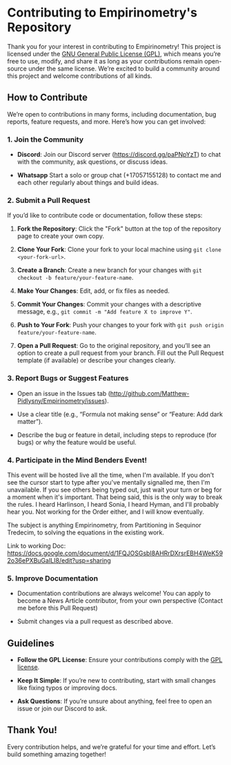 # Contributing to Empirinometry's Repository

Thank you for your interest in contributing to Empirinometry! This project is licensed under the [GNU General Public License (GPL)](https://www.gnu.org/licenses/gpl-3.0.en.html), which means you’re free to use, modify, and share it as long as your contributions remain open-source under the same license. We’re excited to build a community around this project and welcome contributions of all kinds.

## How to Contribute

We’re open to contributions in many forms, including documentation, bug reports, feature requests, and more. Here’s how you can get involved:

### 1. Join the Community

- **Discord**: Join our Discord server (https://discord.gg/paPNpYzT) to chat with the community, ask questions, or discuss ideas.

-  **Whatsapp** Start a solo or group chat (+17057155128) to contact me and each other regularly about things and build ideas.

### 2. Submit a Pull Request

If you’d like to contribute code or documentation, follow these steps:

1. **Fork the Repository**: Click the "Fork" button at the top of the repository page to create your own copy.

2. **Clone Your Fork**: Clone your fork to your local machine using `git clone <your-fork-url>`.

3. **Create a Branch**: Create a new branch for your changes with `git checkout -b feature/your-feature-name`.

4. **Make Your Changes**: Edit, add, or fix files as needed.

5. **Commit Your Changes**: Commit your changes with a descriptive message, e.g., `git commit -m "Add feature X to improve Y"`.

6. **Push to Your Fork**: Push your changes to your fork with `git push origin feature/your-feature-name`.

7. **Open a Pull Request**: Go to the original repository, and you’ll see an option to create a pull request from your branch. Fill out the Pull Request template (if available) or describe your changes clearly.

### 3. Report Bugs or Suggest Features

- Open an issue in the Issues tab (http://github.com/Matthew-Pidlysny/Empirinometry/issues).

- Use a clear title (e.g., “Formula not making sense” or “Feature: Add dark matter”).

- Describe the bug or feature in detail, including steps to reproduce (for bugs) or why the feature would be useful.

### 4. Participate in the Mind Benders Event!

This event will be hosted live all the time, when I'm available.  If you don't see the cursor start to type after you've
mentally signalled me, then I'm unavailable.  If you see others being typed out, just wait your turn or beg for a moment
when it's important.  That being said, this is the only way to break the rules.  I heard Harlinson, I heard Sonia, I heard
Hyman, and I'll probably hear you.  Not working for the Order either, and I will know eventually.  

The subject is anything Empirinometry, from Partitioning in Sequinor Tredecim, to solving the equations in the existing 
work.

Link to working Doc:  https://docs.google.com/document/d/1FQJOSGsbI8AHRrDXrsrEBH4WeK592o36ePXBuGaILI8/edit?usp=sharing

### 5. Improve Documentation

- Documentation contributions are always welcome! You can apply to become a News Article contributor, from your own perspective (Contact me before this Pull Request)

- Submit changes via a pull request as described above.

## Guidelines

- **Follow the GPL License**: Ensure your contributions comply with the [GPL license](https://www.gnu.org/licenses/gpl-3.0.en.html).

- **Keep It Simple**: If you’re new to contributing, start with small changes like fixing typos or improving docs.

- **Ask Questions**: If you’re unsure about anything, feel free to open an issue or join our Discord to ask.

## Thank You!

Every contribution helps, and we’re grateful for your time and effort. Let’s build something amazing together!

